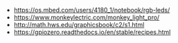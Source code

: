 - https://os.mbed.com/users/4180_1/notebook/rgb-leds/
- https://www.monkeylectric.com/monkey_light_pro/
- http://math.hws.edu/graphicsbook/c2/s1.html
- https://gpiozero.readthedocs.io/en/stable/recipes.html
